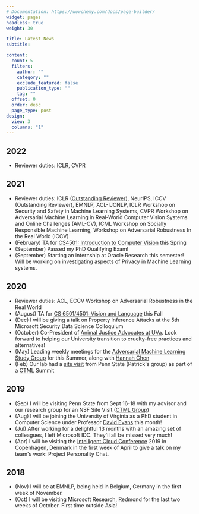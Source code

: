 ```yaml
---
# Documentation: https://wowchemy.com/docs/page-builder/
widget: pages
headless: true
weight: 30

title: Latest News
subtitle:

content:
  count: 5
  filters:
    author: ""
    category: ""
    exclude_featured: false
    publication_type: ""
    tag: ""
  offset: 0
  order: desc
  page_type: post
design:
  view: 3
  columns: "1"
---
```


## 2022

- Reviewer duties: ICLR, CVPR

## 2021

- Reviewer duties: ICLR ([Outstanding Reviewer](https://www.google.com/url?q=https%3A%2F%2Ficlr.cc%2FConferences%2F2021%2FReviewers&sa=D)), NeurIPS, ICCV (Outstanding Reviewer), EMNLP, ACL-IJCNLP, ICLR Workshop on Security and Safety in Machine Learning Systems, CVPR Workshop on Adversarial Machine Learning in Real-World Computer Vision Systems and Online Challenges (AML-CV), ICML Workshop on Socially Responsible Machine Learning, Workshop on Adversarial Robustness In the Real World (ICCV)
- (February) TA for [CS4501: Introduction to Computer Vision](https://www.vicenteordonez.com/vision/) this Spring
- (September) Passed my PhD Qualifying Exam!
- (September) Starting an internship at Oracle Research this semester! Will be working on investigating aspects of Privacy in Machine Learning systems.

## 2020

- Reviewer duties: ACL, ECCV Workshop on Adversarial Robustness in the Real World
- (August) TA for [CS 6501/4501: Vision and Language](https://www.vicenteordonez.com/vislang/) this Fall
- (Dec) I will be giving a talk on Property Inference Attacks at the 5th Microsoft Security Data Science Colloquium
- (October) Co-President of [Animal Justice Advocates at UVa](http://sites.google.com/view/ajauva/). Look forward to helping our University transition to cruelty-free practices and alternatives!
- (May) Leading weekly meetings for the [Adversarial Machine Learning Study Group](https://uvasrg.github.io/advml/) for this Summer, along with [Hannah Chen](https://hannahxchen.github.io/)
- (Feb) Our lab had a [site visit](https://drive.google.com/file/d/1WnerHqeU13P9A53WC7-_-oPyid5kyx-a/view) from Penn State (Patrick's group) as part of a [CTML](https://ctml.psu.edu/people/) Summit

## 2019

- (Sep) I will be visiting Penn State from Sept 16-18 with my advisor and our research group for an NSF Site Visit  ([CTML Group](https://ctml.psu.edu/))
- (Aug) I will be joining the University of Virginia as a PhD student in Computer Science under Professor [David Evans](http://www.cs.virginia.edu/~evans/) this month!
- (Jul) After working for a delightful 13 months with an amazing set of colleagues, I left Microsoft IDC. They'll all be missed very much!
- (Apr) I will be visiting the [Intelligent Cloud Conference](https://intelligentcloud.dk/) 2019 in Copenhagen, Denmark in the first week of April to give a talk on my team's work: Project Personality Chat.

## 2018

- (Nov) I will be at EMNLP, being held in Belgium, Germany in the first week of November.
- (Oct) I will be visiting Microsoft Research, Redmond for the last two weeks of October. First time outside Asia!